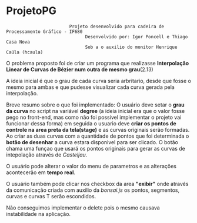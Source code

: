 # ProjetoPG
                            Projeto desenvolvido para cadeira de Processamento Gráfico - IF680
                                  Desenvolvido por: Igor Poncell e Thiago Casa Nova
                                  Sob a o auxilio do monitor Henrique Caúla (hcaula)
                            

   O problema proposto foi de criar um programa que realizasse **Interpolação Linear de Curvas de Bézier num outra de mesmo grau**(2.13)

  A ideia inicial é que o grau de cada curva seria arbritario, desde que fosse o mesmo para ambas e que pudesse visualizar cada curva
gerada pela interpolação.

  Breve resumo sobre o que foi implementado:
O usuário deve setar o **grau da curva** no script na variável **degree** (a ideia inicial era que o valor fosse pego no front-end, mas como
não foi possivel implementar o projeto vai funcionar dessa forma) em seguida o usuario deve **criar os pontos de controle na area preta da tela(stage)** e as curvas originais serão formadas. Ao criar as duas curvas com a quantidade de pontos que foi determinada o **botão de desenhar** a curva estara disponivel para ser clicado. O botão chama uma funçao que usará os pontos originais para gerar as curvas de intepolação através de *Casteljau*.

O usuário pode alterar o valor do menu de parametros e as alterações acontecerão em **tempo real**.

O usuário também pode clicar nos checkbox da area **"exibir"** onde através da comunicação criada com auxilio da *bonsai.js* os pontos, segmentos, curvas e curvas T serão escondidos.

Não conseguimos implementar o delete pois o mesmo causava instabilidade na aplicação.

